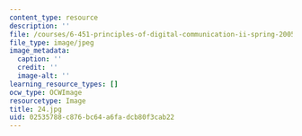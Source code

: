```yaml
---
content_type: resource
description: ''
file: /courses/6-451-principles-of-digital-communication-ii-spring-2005/02535788c876bc64a6fadcb80f3cab22_24.jpg
file_type: image/jpeg
image_metadata:
  caption: ''
  credit: ''
  image-alt: ''
learning_resource_types: []
ocw_type: OCWImage
resourcetype: Image
title: 24.jpg
uid: 02535788-c876-bc64-a6fa-dcb80f3cab22
---
```


